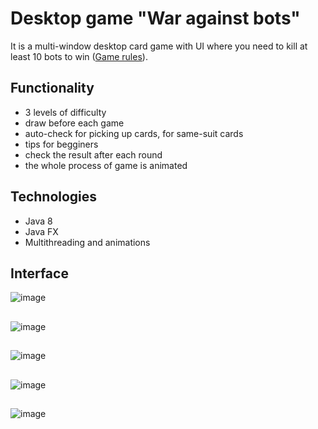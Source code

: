 # Desktop game "War against bots"
It is a multi-window desktop card game with UI where you need to kill at least 10 bots to win ([Game rules](http://de.shram.kiev.ua/games/cards/2_voina_s_botami.shtml)).
## Functionality
* 3 levels of difficulty
* draw before each game
* auto-check for picking up cards, for same-suit cards
* tips for begginers
* check the result after each round
* the whole process of game is animated
## Technologies
* Java 8
* Java FX
* Multithreading and animations
## Interface
![image](https://user-images.githubusercontent.com/89968126/222857965-65d7f01c-89b7-4378-9032-207ecbc06bc1.png)
##
![image](https://user-images.githubusercontent.com/89968126/222858114-3169b021-444e-4605-8a74-db122c4a7d5f.png)
##
![image](https://user-images.githubusercontent.com/89968126/222857647-94aa9a7d-7d65-4d3a-b774-27f4bdf665d3.png)
##
![image](https://user-images.githubusercontent.com/89968126/222857758-d41afa05-1982-447c-842c-2753f8c67cc2.png)
##
![image](https://user-images.githubusercontent.com/89968126/222857819-9d727b2a-275a-440d-a09c-a1f38a60ab68.png)


